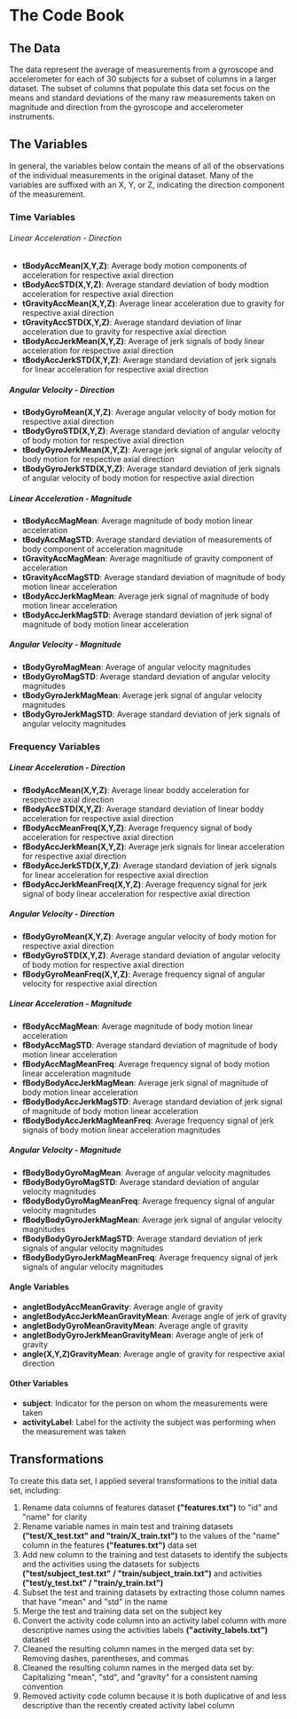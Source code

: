 # The Code Book


## The Data

The data represent the average of measurements from a gyroscope and accelerometer for each of 30 subjects for a subset of columns in a larger dataset. The subset of columns that populate this data set focus on the means and standard deviations of the many raw measurements taken on magnitude and direction from the gyroscope and accelerometer instruments.

## The Variables

In general, the variables below contain the means of all of the observations of the individual measurements in the original dataset. Many of the variables are suffixed with an X, Y, or Z, indicating the direction component of the measurement.

### Time Variables
###### Linear Acceleration - Direction
- **tBodyAccMean(X,Y,Z)**: Average body motion components of acceleration for respective axial direction
- **tBodyAccSTD(X,Y,Z)**: Average standard deviation of body modtion acceleration for respective axial direction
- **tGravityAccMean(X,Y,Z)**: Average linear acceleration due to gravity for respective axial direction
- **tGravityAccSTD(X,Y,Z)**: Average standard deviation of linar acceleration due to gravity for respective axial direction
- **tBodyAccJerkMean(X,Y,Z)**: Average of jerk signals of body linear acceleration for respective axial direction
- **tBodyAccJerkSTD(X,Y,Z)**: Average standard deviation of jerk signals for linear acceleration for respective axial direction

##### Angular Velocity - Direction
- **tBodyGyroMean(X,Y,Z)**: Average angular velocity of body motion for respective axial direction
- **tBodyGyroSTD(X,Y,Z)**: Average standard deviation of angular velocity of body motion for respective axial direction
- **tBodyGyroJerkMean(X,Y,Z)**: Average jerk signal of angular velocity of body motion for respective axial direction
- **tBodyGyroJerkSTD(X,Y,Z)**: Average standard deviation of jerk signals of angular velocity of body motion for respective axial direction

##### Linear Acceleration - Magnitude
- **tBodyAccMagMean**: Average magnitude of body motion linear acceleration
- **tBodyAccMagSTD**: Average standard deviation of measurements of body component of acceleration magnitude
- **tGravityAccMagMean**: Average magnitiude of gravity component of acceleration
- **tGravityAccMagSTD**: Average standard deviation of magnitude of body motion linear acceleration
- **tBodyAccJerkMagMean**: Average jerk signal of magnitude of body motion linear acceleration
- **tBodyAccJerkMagSTD**: Average standard deviation of jerk signal of magnitude of body motion linear acceleration

##### Angular Velocity - Magnitude

- **tBodyGyroMagMean**: Average of angular velocity magnitudes
- **tBodyGyroMagSTD**: Average standard deviation of angular velocity magnitudes
- **tBodyGyroJerkMagMean**: Average jerk signal of angular velocity magnitudes
- **tBodyGyroJerkMagSTD**: Average standard deviation of jerk signals of angular velocity magnitudes

### Frequency Variables
##### Linear Acceleration - Direction
- **fBodyAccMean(X,Y,Z)**: Average linear boddy acceleration for respective axial direction
- **fBodyAccSTD(X,Y,Z)**: Average standard deviation of linear boddy acceleration for respective axial direction
- **fBodyAccMeanFreq(X,Y,Z)**: Average frequency signal of body acceleration for respective axial direction
- **fBodyAccJerkMean(X,Y,Z)**: Average jerk signals for linear acceleration for respective axial direction
- **fBodyAccJerkSTD(X,Y,Z)**: Average standard deviation of jerk signals for linear acceleration for respective axial direction
- **fBodyAccJerkMeanFreq(X,Y,Z)**: Average frequency signal for jerk signal of body linear acceleration for respective axial direction

##### Angular Velocity - Direction

- **fBodyGyroMean(X,Y,Z)**: Average angular velocity of body motion for respective axial direction
- **fBodyGyroSTD(X,Y,Z)**: Average standard deviation of angular velocity of body motion for respective axial direction
- **fBodyGyroMeanFreq(X,Y,Z)**: Average frequency signal of angular velocity for respective axial direction

##### Linear Acceleration - Magnitude

- **fBodyAccMagMean**: Average magnitude of body motion linear acceleration
- **fBodyAccMagSTD**: Average standard deviation of magnitude of body motion linear acceleration
- **fBodyAccMagMeanFreq**: Average frequency signal of body motion linear acceleration magnitude
- **fBodyBodyAccJerkMagMean**: Average jerk signal of magnitude of body motion linear acceleration
- **fBodyBodyAccJerkMagSTD**: Average standard deviation of jerk signal of magnitude of body motion linear acceleration
- **fBodyBodyAccJerkMagMeanFreq**: Average frequency signal of jerk signals of body motion linear acceleration magnitudes

##### Angular Velocity - Magnitude

- **fBodyBodyGyroMagMean**: Average of angular velocity magnitudes
- **fBodyBodyGyroMagSTD**: Average standard deviation of angular velocity magnitudes
- **fBodyBodyGyroMagMeanFreq**: Average frequency signal of angular velocity magnitudes
- **fBodyBodyGyroJerkMagMean**: Average jerk signal of angular velocity magnitudes
- **fBodyBodyGyroJerkMagSTD**: Average standard deviation of jerk signals of angular velocity magnitudes
- **fBodyBodyGyroJerkMagMeanFreq**: Average frequency signal of jerk signals of angular velocity magnitudes


#### Angle Variables

- **angletBodyAccMeanGravity**: Average angle of gravity
- **angletBodyAccJerkMeanGravityMean**: Average angle of jerk of gravity
- **angletBodyGyroMeanGravityMean**: Average angle of gravity
- **angletBodyGyroJerkMeanGravityMean**: Average angle of jerk of gravity
- **angle(X,Y,Z)GravityMean**: Average angle of gravity for respective axial direction

#### Other Variables

- **subject**: Indicator for the person on whom the measurements were taken
- **activityLabel**: Label for the activity the subject was performing when the measurement was taken


## Transformations

To create this data set, I applied several transformations to the initial data set, including:

1. Rename data columns of features dataset **("features.txt")** to "id" and "name" for clarity
1. Rename variable names in main test and training datasets **("test/X_test.txt" and "train/X_train.txt")** to the values of the "name" column in the features **("features.txt")** data set
1. Add new column to the training and test datasets to identify the subjects and the activities using the datasets for subjects **("test/subject_test.txt" / "train/subject_train.txt")** and activities **("test/y_test.txt" / "train/y_train.txt")**
1. Subset the test and training datasets by extracting those column names that have "mean" and "std" in the name
1. Merge the test and training data set on the subject key
1. Convert the activity code column into an activity label column with more descriptive names using the activities labels **("activity_labels.txt")** dataset
1. Cleaned the resulting column names in the merged data set by: Removing dashes, parentheses, and commas
1. Cleaned the resulting column names in the merged data set by: Capitalizing "mean", "std", and "gravity" for a consistent naming convention
1. Removed activity code column because it is both duplicative of and less descriptive than the recently created activity label column